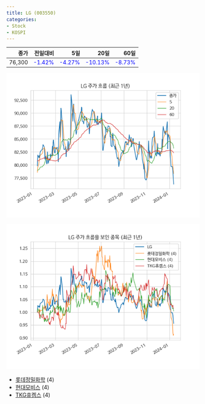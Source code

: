 ```yaml
---
title: LG (003550)
categories:
- Stock
- KOSPI
---
```


|종가|전일대비|5일|20일|60일|
|---:|-------:|--:|---:|---:|
|76,300|<span style="color: blue">-1.42%</span>|<span style="color: blue">-4.27%</span>|<span style="color: blue">-10.13%</span>|<span style="color: blue">-8.73%</span>|


<!-- more -->

![003550](/assets/images/stock/003550.png)

![003550](/assets/images/stock/003550_sim.png)

- [롯데정밀화학](/004000/) (4)
- [현대모비스](/012330/) (4)
- [TKG휴켐스](/069260/) (4)